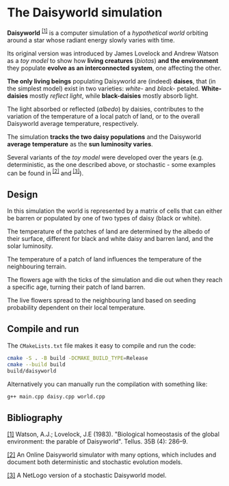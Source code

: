 # The Daisyworld simulation

**Daisyworld** <sup> [[1]](#bibliography)</sup> is a computer simulation of a
_hypothetical world_ orbiting around a star whose radiant energy slowly varies
with time.

Its original version was introduced by James Lovelock and Andrew Watson as a
_toy model_ to show how **living creatures** (_biotas_) **and the environment**
they populate **evolve as an interconnected system**, one affecting the other.

**The only living beings** populating Daisyworld are (indeed) **daises**, that
(in the simplest model) exist in two varieties: _white-_ and _black-_ petaled.
**White-daisies** mostly _reflect light_, while **black-daisies** mostly absorb
light.

The light absorbed or reflected (_albedo_) by daisies, contributes to the
variation of the temperature of a local patch of land, or to the overall
Daisyworld average temperature, respectively.

The simulation **tracks the two daisy populations** and the Daisyworld **average
temperature** as the **sun luminosity varies**.

Several variants of the _toy model_ were developed over the years (e.g.
deterministic, as the one described above, or stochastic - some examples can be
found in<sup> [[2]](#bibliography)</sup> and<sup> [[3]](#bibliography)</sup>).

## Design
In this simulation the world is represented by a matrix of cells that can either be barren or populated by one of two types of daisy (black or white).

The temperature of the patches of land are determined by the albedo of their surface, different for black and white daisy and barren land, and the solar luminosity.

The temperature of a patch of land influences the temperature of the neighbouring terrain.

The flowers age with the ticks of the simulation and die out when they reach a specific age, turning their patch of land barren.

The live flowers spread to the neighbouring land based on seeding probability dependent on their local temperature.

## Compile and run

The `CMakeLists.txt` file makes it easy to compile and run the code:

```bash
cmake -S . -B build -DCMAKE_BUILD_TYPE=Release
cmake --build build
build/daisyworld
```

Alternatively you can manually run the compilation with something like:

```bash
g++ main.cpp daisy.cpp world.cpp
```

## Bibliography

[[1]](https://onlinelibrary.wiley.com/doi/abs/10.1111/j.1600-0889.1983.tb00031.x)
Watson, A.J.; Lovelock, J.E (1983). "Biological homeostasis of the global
environment: the parable of Daisyworld". Tellus. 35B (4): 286–9.

[[2]](https://gingerbooth.com/html5/daisy/help/index.html) An Online Daisyworld
simulator with many options, which includes and document both deterministic
and stochastic evolution models.

[[3]](http://ccl.northwestern.edu/netlogo/models/Daisyworld) A NetLogo version
of a stochastic Daisyworld model.